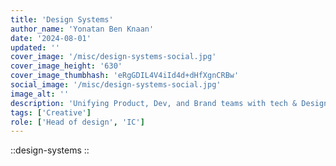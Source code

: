 ```yaml
---
title: 'Design Systems'
author_name: 'Yonatan Ben Knaan'
date: '2024-08-01'
updated: ''
cover_image: '/misc/design-systems-social.jpg'
cover_image_height: '630'
cover_image_thumbhash: 'eRgGDIL4V4iId4d+dHfXgnCRBw'
social_image: '/misc/design-systems-social.jpg'
image_alt: ''
description: 'Unifying Product, Dev, and Brand teams with tech & Design-Thinking'
tags: ['Creative']
role: ['Head of design', 'IC']
---
```


::design-systems
::